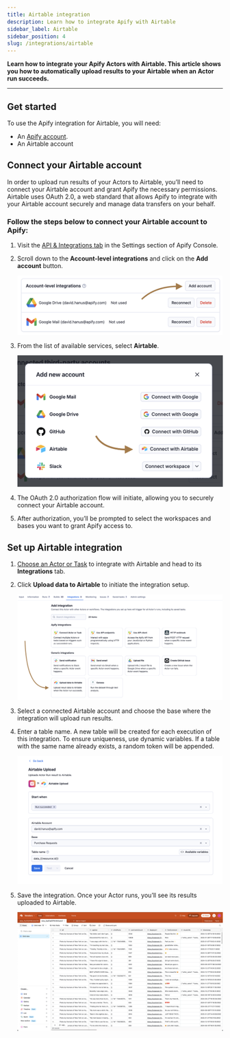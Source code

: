 ```yaml
---
title: Airtable integration
description: Learn how to integrate Apify with Airtable
sidebar_label: Airtable
sidebar_position: 4
slug: /integrations/airtable
---
```


**Learn how to integrate your Apify Actors with Airtable. This article shows you how to automatically upload results to your Airtable when an Actor run succeeds.**

---

## Get started

To use the Apify integration for Airtable, you will need:

- An [Apify account](https://console.apify.com/).
- An Airtable account

## Connect your Airtable account

In order to upload run results of your Actors to Airtable, you’ll need to connect your Airtable account and grant Apify the necessary permissions. Airtable uses OAuth 2.0, a web standard that allows Apify to integrate with your Airtable account securely and manage data transfers on your behalf.

### Follow the steps below to connect your Airtable account to Apify:

1. Visit the [API & Integrations tab](https://console.apify.com/settings/integrations) in the Settings section of Apify Console.

2. Scroll down to the **Account-level integrations** and click on the **Add account** button.

    ![Airtable integration](../images/airtable/connect-account-1.png)

3. From the list of available services, select **Airtable**.

    ![Airtable integration](../images/airtable/connect-account-2.png)

4. The OAuth 2.0 authorization flow will initiate, allowing you to securely connect your Airtable account.

5. After authorization, you’ll be prompted to select the workspaces and bases you want to grant Apify access to.

## Set up Airtable integration

1. [Choose an Actor or Task](https://console.apify.com/actors) to integrate with Airtable and head to its **Integrations** tab.

2. Click **Upload data to Airtable** to initiate the integration setup.

    ![Airtable integration](../images/airtable/set-up-integration-1.png)

3. Select a connected Airtable account and choose the base where the integration will upload run results.

4. Enter a table name. A new table will be created for each execution of this integration. To ensure uniqueness, use dynamic variables. If a table with the same name already exists, a random token will be appended.

    ![Airtable integration](../images/airtable/set-up-integration-2.png)

5. Save the integration. Once your Actor runs, you’ll see its results uploaded to Airtable.

    ![Airtable integration](../images/airtable/set-up-integration-3.png)


